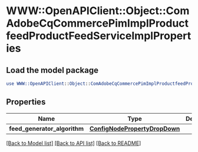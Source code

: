 # WWW::OpenAPIClient::Object::ComAdobeCqCommercePimImplProductfeedProductFeedServiceImplProperties

## Load the model package
```perl
use WWW::OpenAPIClient::Object::ComAdobeCqCommercePimImplProductfeedProductFeedServiceImplProperties;
```

## Properties
Name | Type | Description | Notes
------------ | ------------- | ------------- | -------------
**feed_generator_algorithm** | [**ConfigNodePropertyDropDown**](ConfigNodePropertyDropDown.md) |  | [optional] 

[[Back to Model list]](../README.md#documentation-for-models) [[Back to API list]](../README.md#documentation-for-api-endpoints) [[Back to README]](../README.md)


